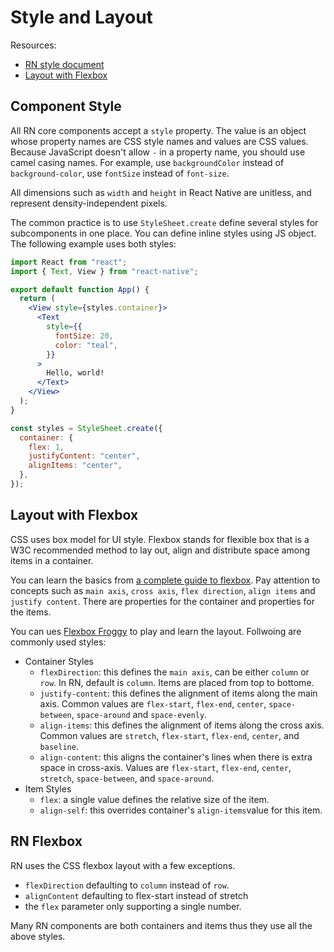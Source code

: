 # Style and Layout

Resources:

- [RN style document](https://reactnative.dev/docs/style)
- [Layout with Flexbox](https://reactnative.dev/docs/flexbox)

## Component Style

All RN core components accept a `style` property. The value is an object whose property names are CSS style names and values are CSS values. Because JavaScript doesn't allow `-` in a property name, you should use camel casing names. For example, use `backgroundColor` instead of `background-color`, use `fontSize` instead of `font-size`.

All dimensions such as `width` and `height` in React Native are unitless, and represent density-independent pixels.

The common practice is to use `StyleSheet.create` define several styles for subcomponents in one place. You can define inline styles using JS object. The following example uses both styles:

```jsx
import React from "react";
import { Text, View } from "react-native";

export default function App() {
  return (
    <View style={styles.container}>
      <Text
        style={{
          fontSize: 20,
          color: "teal",
        }}
      >
        Hello, world!
      </Text>
    </View>
  );
}

const styles = StyleSheet.create({
  container: {
    flex: 1,
    justifyContent: "center",
    alignItems: "center",
  },
});
```

## Layout with Flexbox

CSS uses box model for UI style. Flexbox stands for flexible box that is a W3C recommended method to lay out, align and distribute space among items in a container.

You can learn the basics from [a complete guide to flexbox](https://css-tricks.com/snippets/css/a-guide-to-flexbox/). Pay attention to concepts such as `main axis`, `cross axis`, `flex direction`, `align items` and `justify content`. There are properties for the container and properties for the items.

You can ues [Flexbox Froggy](https://flexboxfroggy.com/) to play and learn the layout. Follwoing are commonly used styles:

- Container Styles
  - `flexDirection`: this defines the `main axis`, can be either `column` or `row`. In RN, default is `column`. Items are placed from top to bottome.
  - `justify-content`: this defines the alignment of items along the main axis. Common values are `flex-start`, `flex-end`, `center`, `space-between`, `space-around` and `space-evenly`.
  - `align-items`: this defines the alignment of items along the cross axis. Common values are `stretch`, `flex-start`, `flex-end`, `center`, and `baseline`.
  - `align-content`: this aligns the container's lines when there is extra space in cross-axis. Values are `flex-start`, `flex-end`, `center`, `stretch`, `space-between`, and `space-around`.
- Item Styles
  - `flex`: a single value defines the relative size of the item.
  - `align-self`: this overrides container's `align-items`value for this item.

## RN Flexbox

RN uses the CSS flexbox layout with a few exceptions.

- `flexDirection` defaulting to `column` instead of `row`.
- `alignContent` defaulting to flex-start instead of stretch
- the `flex` parameter only supporting a single number.

Many RN components are both containers and items thus they use all the above styles.
